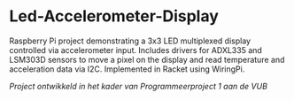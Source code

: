 # Led-Accelerometer-Display
Raspberry Pi project demonstrating a 3x3 LED multiplexed display controlled via accelerometer input. Includes drivers for ADXL335 and LSM303D sensors to move a pixel on the display and read temperature and acceleration data via I2C. Implemented in Racket using WiringPi.

*Project ontwikkeld in het kader van Programmeerproject 1 aan de VUB*
